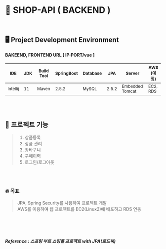 # 🛒 SHOP-API ( BACKEND )


<br>

## 🖥 Project Development Environment 
#### BAKEEND, FRONTEND URL [ IP:PORT/vue ]
<!--
| IDE      | JDK | Build Tool | SpringBoot | Database | JPA     | Server          | AWS (예정) |
|----------|-----|------------|------------|----------|---------|-----------------|------------|
| Intellij | 11  | Maven      | 2.5.2      | MySQL    | (미정의) | Embedded Tomcat | EC2, RDS   |
-->
| <sub>IDE</sub>      | <sub>JDK</sub> | <sub>Build Tool</sub> | <sub>SpringBoot</sub>  | <sub>Database</sub>  | <sub>JPA</sub>   | <sub>Server</sub>          | <sub>AWS (예정)</sub> |
|---------------------|----------------|-----------------------|------------------------|----------------------|------------------|----------------------------|-----------------------|
| <sub>Intellij</sub> | <sub>11</sub> | <sub>Maven</sub>       | <sub>2.5.2</sub>       | <sub>MySQL</sub>     | <sub>2.5.2</sub> | <sub>Embedded Tomcat</sub> | <sub>EC2, RDS</sub>   |


<br><br>

## 📃 프로젝트 기능
> 1. 상품등록
> 2. 상품 관리
> 3. 장바구니
> 4. 구매이력
> 5. 로그인/로그아웃

<br><br>

### 🔥 목표
> JPA, Spring Security를 사용하여 프로젝트 개발 <br>
> AWS를 이용하여 웹 프로젝트를 EC2(Linux2)에 배포하고 RDS 연동

<br><br><br>


##### Reference : 스프링 부트 쇼핑몰 프로젝트 with JPA(로드북)


